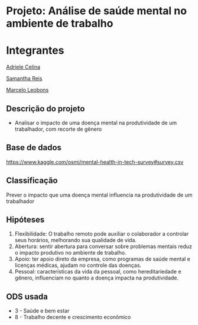 # Projeto: Análise de saúde mental no ambiente de trabalho


# Integrantes

[Adriele Celina]()

[Samantha Reis]()

[Marcelo Leobons]()


## Descrição do projeto
* Analisar o impacto de uma doença mental na produtividade de um trabalhador, com recorte de gênero

## Base de dados

https://www.kaggle.com/osmi/mental-health-in-tech-survey#survey.csv

## Classificação

Prever o impacto que uma doença mental influencia na produtividade de um trabalhador

## Hipóteses

1. Flexibilidade: O trabalho remoto pode auxiliar o colaborador a controlar seus horários, melhorando sua qualidade de vida.
2. Abertura: sentir abertura para conversar sobre problemas mentais reduz o impacto produtivo no ambiente de trabalho.
3. Apoio: ter apoio direto da empresa, como programas de saúde mental e licenças médicas, ajudam no controle das doenças.
4. Pessoal: características da vida da pessoal, como hereditariedade e gênero, influenciam no quanto a doença impacta na produtividade.

## ODS usada
* 3 - Saúde e bem estar
* 8 - Trabalho decente e crescimento econômico

